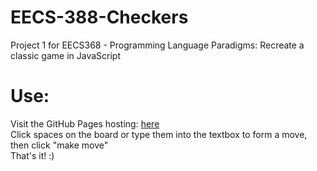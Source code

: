 # EECS-388-Checkers<br>
Project 1 for EECS368 - Programming Language Paradigms: Recreate a classic game in JavaScript<br>

# Use:<br>
Visit the GitHub Pages hosting: [here](https://danielrjohnson.github.io/EECS-368-Checkers/)<br>
Click spaces on the board or type them into the textbox to form a move, then click "make move"<br>
That's it! :)
